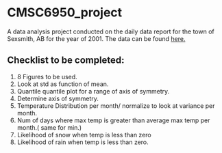  # CMSC6950_project

A data analysis project conducted on the daily data report for the town of Sexsmith, AB for the year of 2001.
The data can be found [here.](https://climate.weather.gc.ca/climate_data/daily_data_e.html?hlyRange=%7C&dlyRange=1993-06-01%7C2010-01-18&mlyRange=1993-01-01%7C2007-11-01&StationID=6863&Prov=AB&urlExtension=_e.html&searchType=stnName&optLimit=yearRange&StartYear=2000&EndYear=2001&selRowPerPage=25&Line=0&searchMethod=contains&Month=12&Day=19&txtStationName=sexsmith&timeframe=2&Year=2001)

## Checklist to be completed:

1. 8 Figures to be used.
2. Look at std as function of mean.
3. Quantile quantile plot for a range of axis of symmetry.
4. Determine axis of symmetry.
5. Temperature Distribution per month/ normalize to look at variance per month.
6. Num of days where max temp is greater than average max temp per month.( same for min.)
7. Likelihood of snow when temp is less than zero
8. Likelihood of rain when temp is less than zero.